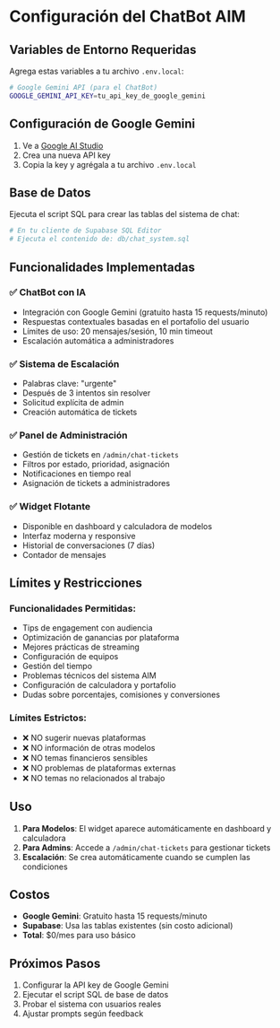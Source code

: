 # Configuración del ChatBot AIM

## Variables de Entorno Requeridas

Agrega estas variables a tu archivo `.env.local`:

```bash
# Google Gemini API (para el ChatBot)
GOOGLE_GEMINI_API_KEY=tu_api_key_de_google_gemini
```

## Configuración de Google Gemini

1. Ve a [Google AI Studio](https://makersuite.google.com/app/apikey)
2. Crea una nueva API key
3. Copia la key y agrégala a tu archivo `.env.local`

## Base de Datos

Ejecuta el script SQL para crear las tablas del sistema de chat:

```bash
# En tu cliente de Supabase SQL Editor
# Ejecuta el contenido de: db/chat_system.sql
```

## Funcionalidades Implementadas

### ✅ ChatBot con IA
- Integración con Google Gemini (gratuito hasta 15 requests/minuto)
- Respuestas contextuales basadas en el portafolio del usuario
- Límites de uso: 20 mensajes/sesión, 10 min timeout
- Escalación automática a administradores

### ✅ Sistema de Escalación
- Palabras clave: "urgente"
- Después de 3 intentos sin resolver
- Solicitud explícita de admin
- Creación automática de tickets

### ✅ Panel de Administración
- Gestión de tickets en `/admin/chat-tickets`
- Filtros por estado, prioridad, asignación
- Notificaciones en tiempo real
- Asignación de tickets a administradores

### ✅ Widget Flotante
- Disponible en dashboard y calculadora de modelos
- Interfaz moderna y responsive
- Historial de conversaciones (7 días)
- Contador de mensajes

## Límites y Restricciones

### Funcionalidades Permitidas:
- Tips de engagement con audiencia
- Optimización de ganancias por plataforma
- Mejores prácticas de streaming
- Configuración de equipos
- Gestión del tiempo
- Problemas técnicos del sistema AIM
- Configuración de calculadora y portafolio
- Dudas sobre porcentajes, comisiones y conversiones

### Límites Estrictos:
- ❌ NO sugerir nuevas plataformas
- ❌ NO información de otras modelos
- ❌ NO temas financieros sensibles
- ❌ NO problemas de plataformas externas
- ❌ NO temas no relacionados al trabajo

## Uso

1. **Para Modelos**: El widget aparece automáticamente en dashboard y calculadora
2. **Para Admins**: Accede a `/admin/chat-tickets` para gestionar tickets
3. **Escalación**: Se crea automáticamente cuando se cumplen las condiciones

## Costos

- **Google Gemini**: Gratuito hasta 15 requests/minuto
- **Supabase**: Usa las tablas existentes (sin costo adicional)
- **Total**: $0/mes para uso básico

## Próximos Pasos

1. Configurar la API key de Google Gemini
2. Ejecutar el script SQL de base de datos
3. Probar el sistema con usuarios reales
4. Ajustar prompts según feedback
